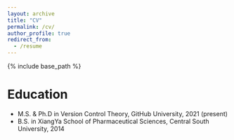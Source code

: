 ```yaml
---
layout: archive
title: "CV"
permalink: /cv/
author_profile: true
redirect_from:
  - /resume
---
```


{% include base_path %}

Education
======
*  M.S. & Ph.D in Version Control Theory, GitHub University, 2021 (present)
* B.S. in XiangYa School of Pharmaceutical Sciences, Central South University, 2014
